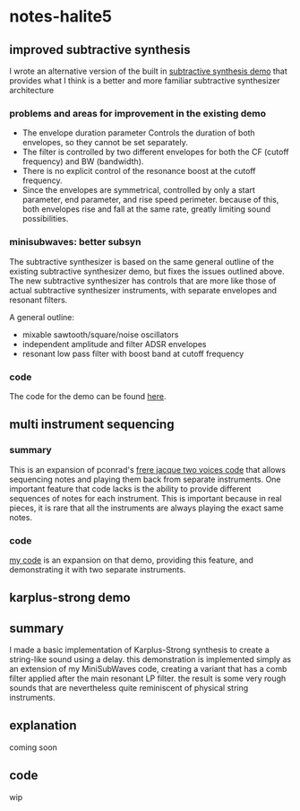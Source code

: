 
# notes-halite5

##  improved subtractive synthesis

I wrote an alternative version of the built in [subtractive synthesis demo](https://github.com/AlloSphere-Research-Group/allolib_playground/blob/master/tutorials/synthesis/08_SubSyn.cpp) that provides what I think is a better and more familiar subtractive synthesizer architecture

###  problems and areas for improvement in the existing demo

- The envelope duration parameter  Controls the duration of both envelopes, so they cannot be set separately. 
- The filter is controlled by two different envelopes for both the CF (cutoff frequency) and BW (bandwidth).
- There is no explicit control of the resonance boost at the cutoff frequency. 
- Since the envelopes are symmetrical, controlled by only a  start parameter, end parameter, and rise speed perimeter.  because of this, both envelopes rise and fall at the same rate, greatly limiting sound possibilities.

### minisubwaves: better subsyn

The subtractive synthesizer is based on the same general outline of the existing subtractive synthesizer demo, but fixes the issues outlined above. The new subtractive synthesizer has controls that are more like those of actual subtractive synthesizer instruments, with separate envelopes and resonant filters.

A general outline:
- mixable sawtooth/square/noise oscillators
- independent amplitude and filter ADSR envelopes
- resonant low pass filter with boost band at cutoff frequency

### code

The code for the demo can be found [here](https://github.com/allolib-s21/notes-halite5/blob/main/demos/18_AdvSubSyn.cpp).

## multi instrument sequencing

### summary

This is an expansion of pconrad's [frere jacque two voices code](https://github.com/allolib-s21/demo1-pconrad/blob/161e44305b9f070606bf4267c71e6298e47c1b8d/tutorials/allolib-s21/040_FrereJacquesTwoVoices.cpp) that allows sequencing notes and playing them back from separate instruments.
One important feature that code lacks is the ability to provide different sequences of notes for each instrument. This is important because in real pieces, it is rare that all the instruments are always playing the exact same notes.

### code
[my code](https://github.com/allolib-s21/notes-halite5/blob/main/demos/19_GrumpyHatBase.cpp) is an expansion on that demo, providing this feature, and demonstrating it with two separate instruments.

## karplus-strong demo

## summary

I made a basic implementation of Karplus-Strong synthesis to create a string-like sound using a delay.  this demonstration is implemented simply as an extension of my MiniSubWaves code, creating a variant that has a comb filter applied after the main resonant LP filter.
the result is some very rough sounds that are nevertheless quite reminiscent of physical string instruments.

## explanation
coming soon

## code
wip
